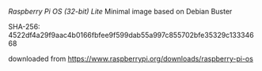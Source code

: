 *Raspberry Pi OS (32-bit) Lite*
Minimal image based on Debian Buster

SHA-256: 4522df4a29f9aac4b0166fbfee9f599dab55a997c855702bfe35329c13334668

downloaded from https://www.raspberrypi.org/downloads/raspberry-pi-os 

